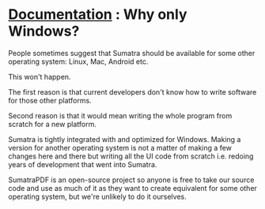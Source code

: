 # [Documentation](/docs/) : Why only Windows?

People sometimes suggest that Sumatra should be available for some other operating system: Linux, Mac, Android etc.

This won't happen.

The first reason is that current developers don't know how to write software for those other platforms.

Second reason is that it would mean writing the whole program from scratch for a new platform.

Sumatra is tightly integrated with and optimized for Windows. Making a version for another operating system is not a matter of making a few changes here and there but writing all the UI code from scratch i.e. redoing years of development that went into Sumatra.

SumatraPDF is an open-source project so anyone is free to take our source code and use as much of it as they want to create equivalent for some other operating system, but we're unlikely to do it ourselves.
